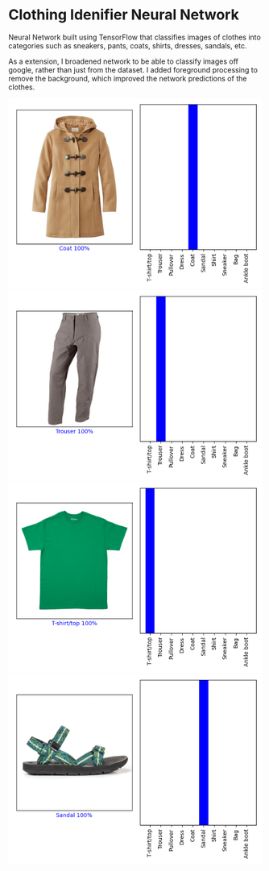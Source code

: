 # Clothing Idenifier Neural Network

Neural Network built using TensorFlow that classifies images of clothes into categories such as sneakers, pants, coats, shirts, dresses, sandals, etc. 


As a extension, I broadened network to be able to classify images off google, rather than just from the dataset. I added foreground processing to remove the background, which improved the network predictions of the clothes.

![image](./images/ResultsCoat.png)
![image](./images/ResultsPants.png)
![image](./images/ResultsShirt.png)
![image](./images/ResultsSandals.png)
